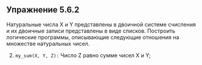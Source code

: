 ## Упражнение 5.6.2

Натуральные числа X и Y представлены в двоичной системе счисления и их двоичные записи представлены в виде списков. Построить логические программы,
описывающие следующие отношения на множестве натуральных чисел.

2. `my_sum(X, Y, Z):` Число Z равно сумме чисел X и Y;
